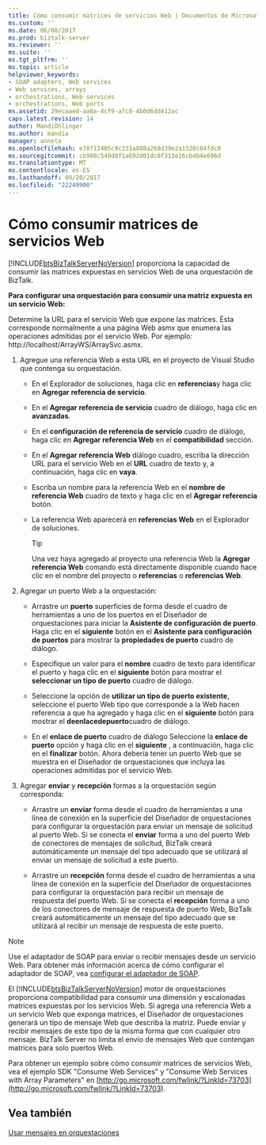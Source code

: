 ```yaml
---
title: Cómo consumir matrices de servicios Web | Documentos de Microsoft
ms.custom: ''
ms.date: 06/08/2017
ms.prod: biztalk-server
ms.reviewer: ''
ms.suite: ''
ms.tgt_pltfrm: ''
ms.topic: article
helpviewer_keywords:
- SOAP adapters, Web services
- Web services, arrays
- orchestrations, Web services
- orchestrations, Web ports
ms.assetid: 29ecaaed-aa8a-4cf9-a7c8-4b0d6dd412ac
caps.latest.revision: 14
author: MandiOhlinger
ms.author: mandia
manager: anneta
ms.openlocfilehash: e78f12405c9c331a888a268d39e2a1520c84fdc8
ms.sourcegitcommit: cb908c540d8f1a692d01dc8f313e16cb4b4e696d
ms.translationtype: MT
ms.contentlocale: es-ES
ms.lasthandoff: 09/20/2017
ms.locfileid: "22249900"
---
```

# <a name="how-to-consume-web-service-arrays"></a>Cómo consumir matrices de servicios Web
[!INCLUDE[btsBizTalkServerNoVersion](../includes/btsbiztalkservernoversion-md.md)] proporciona la capacidad de consumir las matrices expuestas en servicios Web de una orquestación de BizTalk.  
  
 **Para configurar una orquestación para consumir una matriz expuesta en un servicio Web:**  
  
 Determine la URL para el servicio Web que expone las matrices. Ésta corresponde normalmente a una página Web asmx que enumera las operaciones admitidas por el servicio Web. Por ejemplo: http://localhost/ArrayWS/ArraySvc.asmx.  
  
1.  Agregue una referencia Web a esta URL en el proyecto de Visual Studio que contenga su orquestación.  
  
    -   En el Explorador de soluciones, haga clic en **referencias**y haga clic en **Agregar referencia de servicio**.  
  
    -   En el **Agregar referencia de servicio** cuadro de diálogo, haga clic en **avanzadas**.  
  
    -   En el **configuración de referencia de servicio** cuadro de diálogo, haga clic en **Agregar referencia Web** en el **compatibilidad** sección.  
  
    -   En el **Agregar referencia Web** diálogo cuadro, escriba la dirección URL para el servicio Web en el **URL** cuadro de texto y, a continuación, haga clic en **vaya**.  
  
    -   Escriba un nombre para la referencia Web en el **nombre de referencia Web** cuadro de texto y haga clic en el **Agregar referencia** botón.  
  
    -   La referencia Web aparecerá en **referencias Web** en el Explorador de soluciones.  
  
        > [!TIP]
        >  Una vez haya agregado al proyecto una referencia Web la **Agregar referencia Web** comando está directamente disponible cuando hace clic en el nombre del proyecto o **referencias** o **referencias Web**.  
  
2.  Agregar un puerto Web a la orquestación:  
  
    -   Arrastre un **puerto** superficies de forma desde el cuadro de herramientas a uno de los puertos en el Diseñador de orquestaciones para iniciar la **Asistente de configuración de puerto**. Haga clic en el **siguiente** botón en el **Asistente para configuración de puertos** para mostrar la **propiedades de puerto** cuadro de diálogo.  
  
    -   Especifique un valor para el **nombre** cuadro de texto para identificar el puerto y haga clic en el **siguiente** botón para mostrar el **seleccionar un tipo de puerto** cuadro de diálogo.  
  
    -   Seleccione la opción de **utilizar un tipo de puerto existente**, seleccione el puerto Web tipo que corresponde a la Web hacen referencia a que ha agregado y haga clic en el **siguiente** botón para mostrar el **deenlacedepuerto**cuadro de diálogo.  
  
    -   En el **enlace de puerto** cuadro de diálogo Seleccione la **enlace de puerto** opción y haga clic en el **siguiente** , a continuación, haga clic en el **finalizar** botón. Ahora debería tener un puerto Web que se muestra en el Diseñador de orquestaciones que incluya las operaciones admitidas por el servicio Web.  
  
3.  Agregar **enviar** y **recepción** formas a la orquestación según corresponda:  
  
    -   Arrastre un **enviar** forma desde el cuadro de herramientas a una línea de conexión en la superficie del Diseñador de orquestaciones para configurar la orquestación para enviar un mensaje de solicitud al puerto Web. Si se conecta el **enviar** forma a uno del puerto Web de conectores de mensajes de solicitud, BizTalk creará automáticamente un mensaje del tipo adecuado que se utilizará al enviar un mensaje de solicitud a este puerto.  
  
    -   Arrastre un **recepción** forma desde el cuadro de herramientas a una línea de conexión en la superficie del Diseñador de orquestaciones para configurar la orquestación para recibir un mensaje de respuesta del puerto Web. Si se conecta el **recepción** forma a uno de los conectores de mensaje de respuesta de puerto Web, BizTalk creará automáticamente un mensaje del tipo adecuado que se utilizará al recibir un mensaje de respuesta de este puerto.  
  
> [!NOTE]
>  Use el adaptador de SOAP para enviar o recibir mensajes desde un servicio Web. Para obtener más información acerca de cómo configurar el adaptador de SOAP, vea [configurar el adaptador de SOAP](../core/configuring-the-soap-adapter.md).  
  
 El [!INCLUDE[btsBizTalkServerNoVersion](../includes/btsbiztalkservernoversion-md.md)] motor de orquestaciones proporciona compatibilidad para consumir una dimensión y escalonadas matrices expuestas por los servicios Web. Si agrega una referencia Web a un servicio Web que exponga matrices, el Diseñador de orquestaciones generará un tipo de mensaje Web que describa la matriz. Puede enviar y recibir mensajes de este tipo de la misma forma que con cualquier otro mensaje. BizTalk Server no limita el envío de mensajes Web que contengan matrices para solo puertos Web.  
  
 Para obtener un ejemplo sobre cómo consumir matrices de servicios Web, vea el ejemplo SDK "Consume Web Services" y "Consume Web Services with Array Parameters" en [http://go.microsoft.com/fwlink/?LinkId=73703](http://go.microsoft.com/fwlink/?LinkId=73703).  
  
## <a name="see-also"></a>Vea también  
 [Usar mensajes en orquestaciones](../core/using-messages-in-orchestrations.md)
